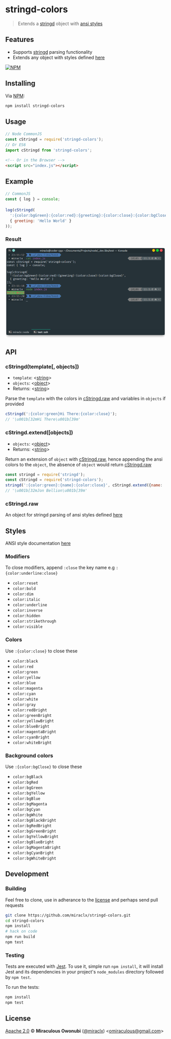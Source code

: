 # stringd-colors

> Extends a [stringd][stringd] object with [ansi styles][ansi-styles]

## Features

- Supports [stringd][stringd] parsing functionality
- Extends any object with styles defined [here](#styles)

[![NPM][npm-image-url]][npm-url]

## Installing

Via [NPM][npm]:

``` bash
npm install stringd-colors
```

## Usage

``` javascript
// Node CommonJS
const cStringd = require('stringd-colors');
// Or ES6
import cStringd from 'stringd-colors';
```

``` html
<!-- Or in the Browser -->
<script src="index.js"></script>
```

## Example

``` javascript
// CommonJS
const { log } = console;

log(cStringd(
  ':{color:bgGreen}:{color:red}:{greeting}:{color:close}:{color:bgClose}',
  { greeting: 'Hello World' }
));
```

### Result

![StringD Colors][stringd-result]

## API

### cStringd(template[, objects])

- `template`: &lt;[string][]&gt;
- `objects`: &lt;[object][]&gt;
- Returns: &lt;[string][]&gt;

Parse the `template` with the colors in [cStringd.raw](#cstringdraw) and variables in `objects` if provided

``` javascript
cStringd(':{color:green}Hi There:{color:close}');
// '\u001b[32mHi There\u001b[39m'
```

### cStringd.extend([objects])

- `objects`: &lt;[object][]&gt;
- Returns: &lt;[string][]&gt;

Return an extension of `object` with [cStringd.raw](#cstringdraw), hence appending the ansi colors to the `object`, the absence of `object` would return [cStringd.raw](#cstringdraw)

``` javascript
const stringd = require('stringd');
const cStringd = require('stringd-colors');
stringd(':{color:green}:{name}:{color:close}', cStringd.extend({name: 'Jon Bellion'}));
// '\u001b[32mJon Bellion\u001b[39m'
```

### cStringd.raw

An object for stringd parsing of ansi styles defined [here](#styles)

## Styles

ANSI style documentation [here][ansi-styles]

### Modifiers

To close modifiers, append `:close` the key name e.g `:{color:underline:close}`

- `color:reset`
- `color:bold`
- `color:dim`
- `color:italic`
- `color:underline`
- `color:inverse`
- `color:hidden`
- `color:strikethrough`
- `color:visible`

### Colors

Use `:{color:close}` to close these

- `color:black`
- `color:red`
- `color:green`
- `color:yellow`
- `color:blue`
- `color:magenta`
- `color:cyan`
- `color:white`
- `color:gray`
- `color:redBright`
- `color:greenBright`
- `color:yellowBright`
- `color:blueBright`
- `color:magentaBright`
- `color:cyanBright`
- `color:whiteBright`

### Background colors

Use `:{color:bgClose}` to close these

- `color:bgBlack`
- `color:bgRed`
- `color:bgGreen`
- `color:bgYellow`
- `color:bgBlue`
- `color:bgMagenta`
- `color:bgCyan`
- `color:bgWhite`
- `color:bgBlackBright`
- `color:bgRedBright`
- `color:bgGreenBright`
- `color:bgYellowBright`
- `color:bgBlueBright`
- `color:bgMagentaBright`
- `color:bgCyanBright`
- `color:bgWhiteBright`

## Development

### Building

Feel free to clone, use in adherance to the [license](#license) and perhaps send pull requests

``` bash
git clone https://github.com/miraclx/stringd-colors.git
cd stringd-colors
npm install
# hack on code
npm run build
npm test
```

### Testing

Tests are executed with [Jest][jest]. To use it, simple run `npm install`, it will install
Jest and its dependencies in your project's `node_modules` directory followed by `npm test`.

To run the tests:

``` bash
npm install
npm test
```

## License

[Apache 2.0][license] © **Miraculous Owonubi** ([@miraclx][author-url]) &lt;omiraculous@gmail.com&gt;

[npm]:  https://github.com/npm/npm "The Node Package Manager"
[jest]:  https://github.com/facebook/jest "Delightful JavaScript Testing"
[license]:  LICENSE "Apache 2.0 License"
[stringd]:  https://github.com/Miraclx/stringd "NodeJS String Variable Parser"
[author-url]: https://github.com/miraclx
[ansi-styles]:  https://github.com/chalk/ansi-styles "ANSI escape codes for styling strings in the terminal"
[stringd-result]: https://raw.githubusercontent.com/miraclx/stringd-colors/master/screenshots/colors.png "StringD Colors Example"

[npm-url]: https://npmjs.org/package/stringd
[npm-image]: https://badgen.net/npm/node/stringd
[npm-image-url]: https://nodei.co/npm/stringd.png?stars&downloads

[string]: https://developer.mozilla.org/en-US/docs/Web/JavaScript/Data_structures#String_type
[object]: https://developer.mozilla.org/en-US/docs/Web/JavaScript/Reference/Global_Objects/Object

